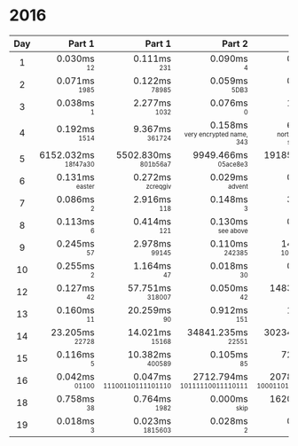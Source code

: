 # 2016

Day | Part 1 | Part 1 | Part 2 | Part 2
:---:|---:|---:|---:|---:
1 | 0.030ms <br/><sub><sup>12</sup></sub> | 0.111ms <br/><sub><sup>231</sup></sub> | 0.090ms <br/><sub><sup>4</sup></sub> | 0.293ms <br/><sub><sup>147</sup></sub> 
2 | 0.071ms <br/><sub><sup>1985</sup></sub> | 0.122ms <br/><sub><sup>78985</sup></sub> | 0.059ms <br/><sub><sup>5DB3</sup></sub> | 0.144ms <br/><sub><sup>57DD8</sup></sub> 
3 | 0.038ms <br/><sub><sup>1</sup></sub> | 2.277ms <br/><sub><sup>1032</sup></sub> | 0.076ms <br/><sub><sup>0</sup></sub> | 1.137ms <br/><sub><sup>1838</sup></sub> 
4 | 0.192ms <br/><sub><sup>1514</sup></sub> | 9.367ms <br/><sub><sup>361724</sup></sub> | 0.158ms <br/><sub><sup>very encrypted name, 343</sup></sub> | 6.605ms <br/><sub><sup>northpole object storage, 482</sup></sub> 
5 | 6152.032ms <br/><sub><sup>18f47a30</sup></sub> | 5502.830ms <br/><sub><sup>801b56a7</sup></sub> | 9949.466ms <br/><sub><sup>05ace8e3</sup></sub> | 19185.218ms <br/><sub><sup>424a0197</sup></sub> 
6 | 0.131ms <br/><sub><sup>easter</sup></sub> | 0.272ms <br/><sub><sup>zcreqgiv</sup></sub> | 0.029ms <br/><sub><sup>advent</sup></sub> | 0.006ms <br/><sub><sup>pljvorrk</sup></sub> 
7 | 0.086ms <br/><sub><sup>2</sup></sub> | 2.916ms <br/><sub><sup>118</sup></sub> | 0.148ms <br/><sub><sup>3</sup></sub> | 3.239ms <br/><sub><sup>260</sup></sub> 
8 | 0.113ms <br/><sub><sup>6</sup></sub> | 0.414ms <br/><sub><sup>121</sup></sub> | 0.130ms <br/><sub><sup>see above</sup></sub> | 0.022ms <br/><sub><sup>see above</sup></sub> 
9 | 0.245ms <br/><sub><sup>57</sup></sub> | 2.978ms <br/><sub><sup>99145</sup></sub> | 0.110ms <br/><sub><sup>242385</sup></sub> | 14.147ms <br/><sub><sup>10943094568</sup></sub> 
10 | 0.255ms <br/><sub><sup>2</sup></sub> | 1.164ms <br/><sub><sup>47</sup></sub> | 0.018ms <br/><sub><sup>30</sup></sub> | 0.003ms <br/><sub><sup>2666</sup></sub> 
12 | 0.127ms <br/><sub><sup>42</sup></sub> | 57.751ms <br/><sub><sup>318007</sup></sub> | 0.050ms <br/><sub><sup>42</sup></sub> | 1483.148ms <br/><sub><sup>9227661</sup></sub> 
13 | 0.160ms <br/><sub><sup>11</sup></sub> | 20.259ms <br/><sub><sup>90</sup></sub> | 0.912ms <br/><sub><sup>151</sup></sub> | 1.159ms <br/><sub><sup>135</sup></sub> 
14 | 23.205ms <br/><sub><sup>22728</sup></sub> | 14.021ms <br/><sub><sup>15168</sup></sub> | 34841.235ms <br/><sub><sup>22551</sup></sub> | 30234.495ms <br/><sub><sup>20864</sup></sub> 
15 | 0.116ms <br/><sub><sup>5</sup></sub> | 10.382ms <br/><sub><sup>400589</sup></sub> | 0.105ms <br/><sub><sup>85</sup></sub> | 72.940ms <br/><sub><sup>3045959</sup></sub> 
16 | 0.042ms <br/><sub><sup>01100</sup></sub> | 0.047ms <br/><sub><sup>11100110111101110</sup></sub> | 2712.794ms <br/><sub><sup>10111110011110111</sup></sub> | 2078.780ms <br/><sub><sup>10001101010000101</sup></sub> 
18 | 0.758ms <br/><sub><sup>38</sup></sub> | 0.764ms <br/><sub><sup>1982</sup></sub> | 0.000ms <br/><sub><sup>skip</sup></sub> | 1620.947ms <br/><sub><sup>20005203</sup></sub> 
19 | 0.018ms <br/><sub><sup>3</sup></sub> | 0.023ms <br/><sub><sup>1815603</sup></sub> | 0.028ms <br/><sub><sup>2</sup></sub> | 0.002ms <br/><sub><sup>1410630</sup></sub> 
